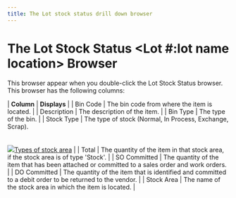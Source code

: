 ```yaml
---
title: The Lot stock status drill down browser
---
```


# The Lot Stock Status <Lot #:lot name location> Browser


This browser appear when you double-click the Lot Stock Status browser.  This browser has the following columns:


| **Column** | **Displays** |
| Bin Code | The bin code from where the item is located. |
| Description | The description of the item. |
| Bin Type | The type of the bin. |
| Stock Type | The type of stock (Normal, In Process, Exchange, Scrap).<br/><br/><br/>![]({{site.mi_baseurl}}/img/lens.gif)[Types  of stock area]({{site.sc_chm}}/misc/stock_type_options.html) |
| Total | The quantity of the item in that stock area, if the stock area is of  type 'Stock'. |
| SO Committed | The quantity of the item that has been attached or committed to a sales  order and work orders. |
| DO Committed | The quantity of the item that is identified and committed to a debit  order to be returned to the vendor. |
| Stock Area | The name of the stock area in which the item is located. |

